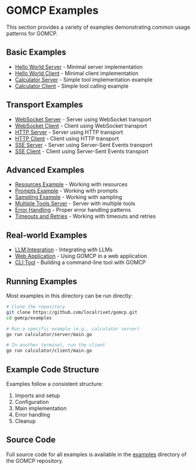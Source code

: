 # GOMCP Examples

This section provides a variety of examples demonstrating common usage patterns for GOMCP.

## Basic Examples

- [Hello World Server](hello-world-server.md) - Minimal server implementation
- [Hello World Client](hello-world-client.md) - Minimal client implementation
- [Calculator Server](calculator-server.md) - Simple tool implementation example
- [Calculator Client](calculator-client.md) - Simple tool calling example

## Transport Examples

- [WebSocket Server](websocket-server.md) - Server using WebSocket transport
- [WebSocket Client](websocket-client.md) - Client using WebSocket transport
- [HTTP Server](http-server.md) - Server using HTTP transport
- [HTTP Client](http-client.md) - Client using HTTP transport
- [SSE Server](sse-server.md) - Server using Server-Sent Events transport
- [SSE Client](sse-client.md) - Client using Server-Sent Events transport

## Advanced Examples

- [Resources Example](resources-example.md) - Working with resources
- [Prompts Example](prompts-example.md) - Working with prompts
- [Sampling Example](sampling-example.md) - Working with sampling
- [Multiple Tools Server](multiple-tools-server.md) - Server with multiple tools
- [Error Handling](error-handling.md) - Proper error handling patterns
- [Timeouts and Retries](timeouts-retries.md) - Working with timeouts and retries

## Real-world Examples

- [LLM Integration](llm-integration.md) - Integrating with LLMs
- [Web Application](web-application.md) - Using GOMCP in a web application
- [CLI Tool](cli-tool.md) - Building a command-line tool with GOMCP

## Running Examples

Most examples in this directory can be run directly:

```bash
# Clone the repository
git clone https://github.com/localrivet/gomcp.git
cd gomcp/examples

# Run a specific example (e.g., calculator server)
go run calculator/server/main.go

# In another terminal, run the client
go run calculator/client/main.go
```

## Example Code Structure

Examples follow a consistent structure:

1. Imports and setup
2. Configuration
3. Main implementation
4. Error handling
5. Cleanup

## Source Code

Full source code for all examples is available in the [examples](https://github.com/localrivet/gomcp/tree/main/examples) directory of the GOMCP repository.

